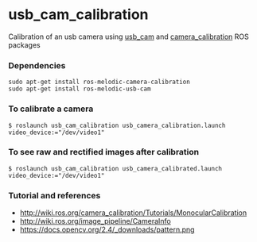 # usb_cam_calibration
Calibration of an usb camera using [usb_cam](http://wiki.ros.org/usb_cam) and [camera_calibration](http://wiki.ros.org/camera_calibration) ROS packages

### Dependencies
```shell
sudo apt-get install ros-melodic-camera-calibration
sudo apt-get install ros-melodic-usb-cam
```

### To calibrate a camera
```shell
$ roslaunch usb_cam_calibration usb_camera_calibration.launch video_device:="/dev/video1"
```

### To see raw and rectified images after calibration
```shell
$ roslaunch usb_cam_calibration usb_camera_calibrated.launch video_device:="/dev/video1"
```

### Tutorial and references
- http://wiki.ros.org/camera_calibration/Tutorials/MonocularCalibration
- http://wiki.ros.org/image_pipeline/CameraInfo
- https://docs.opencv.org/2.4/_downloads/pattern.png
